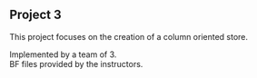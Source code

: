 ## Project 3

This project focuses on the creation of a column oriented store.

Implemented by a team of 3.  
BF files provided by the instructors.
